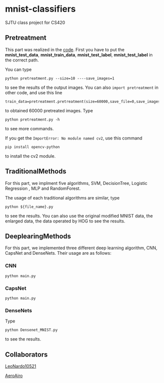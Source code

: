 # mnist-classifiers
SJTU class project for CS420

## Pretreatment

This part was realized in the [code](https://github.com/QLightman/mnist-classifiers/blob/master/traditional_methods/pretreatment.py).
First you have to put the **mnist_test_data**, **mnist_train_data**, **mnist_test_label**, **mnist_test_label** in the correct path.

You can type 
```
python pretreatment.py --size=10 ----save_images=1
```
 to see the results of the output images. You can also `import pretreatment` in other code, and  use this line  
  ```
  train_data=pretreatment.pretreatment(size=60000,save_file=0,save_images=0,rotate=0,hog=0)
  ```
   to obtained 60000 pretreated images.
Type 
```
python pretreatment.py -h 
```
to see more commands.

If you get the `ImportError: No module named cv2`, use this command
```
pip install opencv-python
```
to install the cv2 module.

## TraditionalMethods
For this part, we implment five algorithms, SVM, DecisionTree, Logistic Regression , MLP and RandomForest.

The usage of each traditional algorithms are similar, type
```
python ${file_name}.py
```
to see the results. You can also use the original modified MNIST data, the enlarged data, the data operated by HOG to see the results.

## DeeplearingMethods
For this part, we implemented three different deep learning algorithm, CNN, CapsNet and DenseNets. Their usage are as follows:
### CNN
```
python main.py
```
### CapsNet
```
python main.py
```
### DenseNets
Type
```
python Densenet_MNIST.py
```
to see the results.

## Collaborators
[LeoNardo10521](https://github.com/LeoNardo10521)

[AeroAiro](https://github.com/AeroAiro)